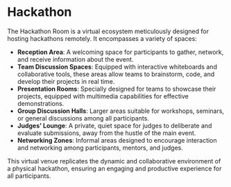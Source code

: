 # Hackathon

The Hackathon Room is a virtual ecosystem meticulously designed for hosting hackathons remotely. It encompasses a variety of spaces:

* **Reception Area**: A welcoming space for participants to gather, network, and receive information about the event.
* **Team Discussion Spaces**: Equipped with interactive whiteboards and collaborative tools, these areas allow teams to brainstorm, code, and develop their projects in real time.
* **Presentation Rooms**: Specially designed for teams to showcase their projects, equipped with multimedia capabilities for effective demonstrations.
* **Group Discussion Halls**: Larger areas suitable for workshops, seminars, or general discussions among all participants.
* **Judges' Lounge**: A private, quiet space for judges to deliberate and evaluate submissions, away from the hustle of the main event.
* **Networking Zones**: Informal areas designed to encourage interaction and networking among participants, mentors, and judges.

This virtual venue replicates the dynamic and collaborative environment of a physical hackathon, ensuring an engaging and productive experience for all participants.
